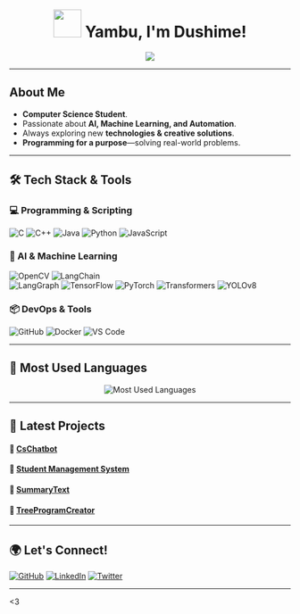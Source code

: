 <h1 align="center"><img src="https://media.giphy.com/media/hvRJCLFzcasrR4ia7z/giphy.gif" width="50"> Yambu, I'm Dushime!</h1>
<p align="center">
  <a href="https://github.com/djlord-it">
    <img src="https://readme-typing-svg.demolab.com?font=Fira+Code&pause=1000&center=true&width=435&lines=AI/ML+Developer;Java+Enthusiast+%F0%9F%92%BB;Building+Cool+Stuff!">
  </a>
</p>


---

##  **About Me**
-  **Computer Science Student**.
-  Passionate about **AI, Machine Learning, and Automation**.
-  Always exploring new **technologies & creative solutions**.
-  **Programming for a purpose**—solving real-world problems.

---

## 🛠 **Tech Stack & Tools**
### **💻 Programming & Scripting**
![C](https://img.shields.io/badge/-C-A8B9CC?style=flat-square&logo=c&logoColor=white)
![C++](https://img.shields.io/badge/-C++-00599C?style=flat-square&logo=c%2B%2B&logoColor=white)
![Java](https://img.shields.io/badge/-Java-007396?style=flat-square&logo=java)
![Python](https://img.shields.io/badge/-Python-3776AB?style=flat-square&logo=python&logoColor=white)
![JavaScript](https://img.shields.io/badge/-JavaScript-F7DF1E?style=flat-square&logo=javascript&logoColor=black)

### **🔬 AI & Machine Learning**
![OpenCV](https://img.shields.io/badge/-OpenCV-5C3EE8?style=flat-square&logo=opencv)
![LangChain](https://img.shields.io/badge/-LangChain-FFD700?style=flat-square&logo=langchain&logoColor=black)  
![LangGraph](https://img.shields.io/badge/-LangGraph-8A2BE2?style=flat-square&logo=langgraph&logoColor=white)
![TensorFlow](https://img.shields.io/badge/-TensorFlow-FF6F00?style=flat-square&logo=tensorflow&logoColor=white)
![PyTorch](https://img.shields.io/badge/-PyTorch-EE4C2C?style=flat-square&logo=pytorch&logoColor=white)
![Transformers](https://img.shields.io/badge/-Transformers-FFD700?style=flat-square&logo=huggingface&logoColor=black)
![YOLOv8](https://img.shields.io/badge/-YOLOv8-00FFFF?style=flat-square&logo=ultralytics&logoColor=black)

### **📦 DevOps & Tools**
![GitHub](https://img.shields.io/badge/-GitHub-181717?style=flat-square&logo=github)
![Docker](https://img.shields.io/badge/-Docker-2496ED?style=flat-square&logo=docker&logoColor=white)
![VS Code](https://img.shields.io/badge/-VS_Code-007ACC?style=flat-square&logo=visual-studio-code&logoColor=white)

---


## 📡 **Most Used Languages**
<p align="center">
  <img src="https://github-readme-stats.vercel.app/api/top-langs/?username=djlord-it&layout=compact&theme=radical" alt="Most Used Languages">
</p>

---

## 🚀 **Latest Projects**
#### 🔹 [CsChatbot](https://github.com/djlord-it/CsChatbot)

#### 🔹 [Student Management System](https://github.com/djlord-it/Student-Management)

#### 🔹 [SummaryText](https://github.com/djlord-it/SummaryText)

#### 🔹 [TreeProgramCreator](https://github.com/djlord-it/TreeProgramCreator) 

---

## 🌍 **Let's Connect!**
[![GitHub](https://img.shields.io/badge/-GitHub-181717?style=flat-square&logo=github)](https://github.com/djlord-it)
[![LinkedIn](https://img.shields.io/badge/-LinkedIn-0077B5?style=flat-square&logo=linkedin)](https://linkedin.com/in/jessee-lord-dushime)
[![Twitter](https://img.shields.io/badge/-Twitter-1DA1F2?style=flat-square&logo=twitter)](https://twitter.com/)

---

<3 
